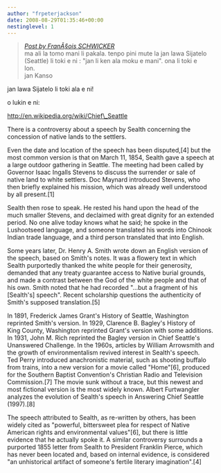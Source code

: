 ```yaml
---
author: "frpeterjackson"
date: 2008-08-29T01:35:46+00:00
nestinglevel: 1
---
```

> [_Post by FranÃ§ois SCHWICKER_](/A8azi3JD/mani-en-moku#post1)  
> ma ali la tomo mani li pakala. tenpo pini mute la jan lawa Sijatelo  
> (Seattle) li toki e ni : "jan li ken ala moku e mani". ona li toki e  
> lon.  
> jan Kanso  
> 

jan lawa Sijatelo li toki ala e ni!  
  
o lukin e ni:  
  
http://en.wikipedia.org/wiki/Chief\_Seattle  
  
There is a controversy about a speech by Sealth concerning the  
concession of native lands to the settlers.  
  
Even the date and location of the speech has been disputed,\[4\] but the  
most common version is that on March 11, 1854, Sealth gave a speech at  
a large outdoor gathering in Seattle. The meeting had been called by  
Governor Isaac Ingalls Stevens to discuss the surrender or sale of  
native land to white settlers. Doc Maynard introduced Stevens, who  
then briefly explained his mission, which was already well understood  
by all present.\[1\]  
  
Sealth then rose to speak. He rested his hand upon the head of the  
much smaller Stevens, and declaimed with great dignity for an extended  
period. No one alive today knows what he said; he spoke in the  
Lushootseed language, and someone translated his words into Chinook  
Indian trade language, and a third person translated that into English.  
  
Some years later, Dr. Henry A. Smith wrote down an English version of  
the speech, based on Smith's notes. It was a flowery text in which  
Sealth purportedly thanked the white people for their generosity,  
demanded that any treaty guarantee access to Native burial grounds,  
and made a contrast between the God of the white people and that of  
his own. Smith noted that he had recorded "...but a fragment of his  
\[Sealth's\] speech". Recent scholarship questions the authenticity of  
Smith's supposed translation.\[5\]  
  
In 1891, Frederick James Grant's History of Seattle, Washington  
reprinted Smith's version. In 1929, Clarence B. Bagley's History of  
King County, Washington reprinted Grant's version with some additions.  
In 1931, John M. Rich reprinted the Bagley version in Chief Seattle's  
Unanswered Challenge. In the 1960s, articles by William Arrowsmith and  
the growth of environmentalism revived interest in Sealth's speech.  
Ted Perry introduced anachronistic material, such as shooting buffalo  
from trains, into a new version for a movie called "Home"\[6\], produced  
for the Southern Baptist Convention's Christian Radio and Television  
Commission.\[7\] The movie sunk without a trace, but this newest and  
most fictional version is the most widely known. Albert Furtwangler  
analyzes the evolution of Sealth's speech in Answering Chief Seattle  
(1997).\[8\]  
  
The speech attributed to Sealth, as re-written by others, has been  
widely cited as "powerful, bittersweet plea for respect of Native  
American rights and environmental values"\[6\], but there is little  
evidence that he actually spoke it. A similar controversy surrounds a  
purported 1855 letter from Sealth to President Franklin Pierce, which  
has never been located and, based on internal evidence, is considered  
"an unhistorical artifact of someone's fertile literary imagination".\[4\]